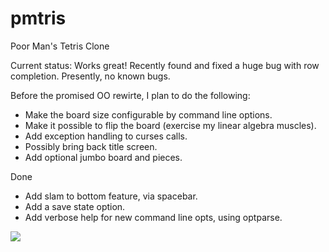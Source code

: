 pmtris
======

Poor Man's Tetris Clone 

Current status: Works great!  Recently found and fixed a huge bug with row completion.  Presently, no known bugs.

Before the promised OO rewirte, I plan to do the following:
* Make the board size configurable by command line options.
* Make it possible to flip the board (exercise my linear algebra muscles).
* Add exception handling to curses calls.
* Possibly bring back title screen.
* Add optional jumbo board and pieces.

Done
* Add slam to bottom feature, via spacebar.
* Add a save state option.
* Add verbose help for new command line opts, using optparse.

![](https://github.com/mhearse/pmtris/blob/master/screenshots/Screencast-2017.07.31-04.15.gif)
